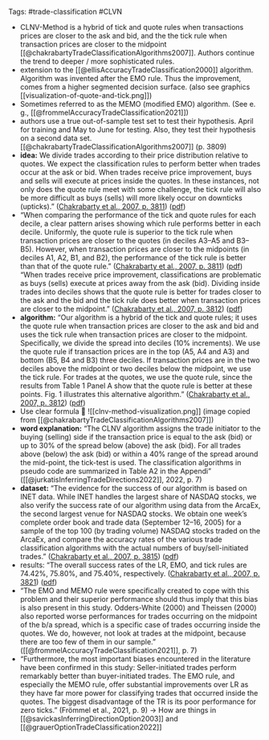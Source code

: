 Tags: #trade-classification #CLVN 

- CLNV-Method is a hybrid of tick and quote rules when transactions prices are closer to the ask and bid, and the the tick rule when transaction prices are closer to the midpoint [[@chakrabartyTradeClassificationAlgorithms2007]]. Authors continue the trend to deeper / more sophisticated rules.
- extension to the [[@ellisAccuracyTradeClassification2000]] algorithm. Algorithm was invented after the EMO rule. Thus the improvement, comes from a higher segmented decision surface. (also see graphics [[visualization-of-quote-and-tick.png]])
- Sometimes referred to as the MEMO (modified EMO) algorithm. (See e. g., [[@frommelAccuracyTradeClassification2021]]) 
- authors use a true out-of-sample test set to test their hypothesis. April for training and May to June for testing. Also, they test their hypothesis on a second data set. [[@chakrabartyTradeClassificationAlgorithms2007]] (p. 3809)
- **idea:** We divide trades according to their price distribution relative to quotes. We expect the classification rules to perform better when trades occur at the ask or bid. When trades receive price improvement, buys and sells will execute at prices inside the quotes. In these instances, not only does the quote rule meet with some challenge, the tick rule will also be more difficult as buys (sells) will more likely occur on downticks (upticks).” ([Chakrabarty et al., 2007, p. 3811](zotero://select/library/items/XSSKWNCJ)) ([pdf](zotero://open-pdf/library/items/VQAL9PWT?page=6&annotation=6NIJNJ58)) 
- “When comparing the performance of the tick and quote rules for each decile, a clear pattern arises showing which rule performs better in each decile. Uniformly, the quote rule is superior to the tick rule when transaction prices are closer to the quotes (in deciles A3–A5 and B3–B5). However, when transaction prices are closer to the midpoints (in deciles A1, A2, B1, and B2), the performance of the tick rule is better than that of the quote rule.” ([Chakrabarty et al., 2007, p. 3811](zotero://select/library/items/XSSKWNCJ)) ([pdf](zotero://open-pdf/library/items/VQAL9PWT?page=6&annotation=NEYHHSVW)) “When trades receive price improvement, classifications are problematic as buys (sells) execute at prices away from the ask (bid). Dividing inside trades into deciles shows that the quote rule is better for trades closer to the ask and the bid and the tick rule does better when transaction prices are closer to the midpoint.” ([Chakrabarty et al., 2007, p. 3812](zotero://select/library/items/XSSKWNCJ)) ([pdf](zotero://open-pdf/library/items/VQAL9PWT?page=7&annotation=ASB83EBG))
- **algorithm:** “Our algorithm is a hybrid of the tick and quote rules; it uses the quote rule when transaction prices are closer to the ask and bid and uses the tick rule when transaction prices are closer to the midpoint. Specifically, we divide the spread into deciles (10% increments). We use the quote rule if transaction prices are in the top (A5, A4 and A3) and bottom (B5, B4 and B3) three deciles. If transaction prices are in the two deciles above the midpoint or two deciles below the midpoint, we use the tick rule. For trades at the quotes, we use the quote rule, since the results from Table 1 Panel A show that the quote rule is better at these points. Fig. 1 illustrates this alternative algorithm.” ([Chakrabarty et al., 2007, p. 3812](zotero://select/library/items/XSSKWNCJ)) ([pdf](zotero://open-pdf/library/items/VQAL9PWT?page=7&annotation=4QD7Q4NX))
- Use clear formula 🟰
![[clnv-method-visualization.png]]
(image copied from [[@chakrabartyTradeClassificationAlgorithms2007]])
- **word explanation:** “The CLNV algorithm assigns the trade initiator to the buying (selling) side if the transaction price is equal to the ask (bid) or up to 30% of the spread below (above) the ask (bid). For all trades above (below) the ask (bid) or within a 40% range of the spread around the mid-point, the tick-test is used. The classification algorithms in pseudo code are summarized in Table A2 in the Appendi” ([[@jurkatisInferringTradeDirections2022]], 2022, p. 7)
- **dataset:** “The evidence for the success of our algorithm is based on INET data. While INET handles the largest share of NASDAQ stocks, we also verify the success rate of our algorithm using data from the ArcaEx, the second largest venue for NASDAQ stocks. We obtain one week’s complete order book and trade data (September 12–16, 2005) for a sample of the top 100 (by trading volume) NASDAQ stocks traded on the ArcaEx, and compare the accuracy rates of the various trade classification algorithms with the actual numbers of buy/sell-initiated trades.” ([Chakrabarty et al., 2007, p. 3815](zotero://select/library/items/XSSKWNCJ)) ([pdf](zotero://open-pdf/library/items/VQAL9PWT?page=10&annotation=XIFPZQET))
- results: “The overall success rates of the LR, EMO, and tick rules are 74.42%, 75.80%, and 75.40%, respectively.  ([Chakrabarty et al., 2007, p. 3821](zotero://select/library/items/XSSKWNCJ)) ([pdf](zotero://open-pdf/library/items/VQAL9PWT?page=16&annotation=I4A9CCUN))
- “The EMO and MEMO rule were specifically created to cope with this problem and their superior performance should thus imply that this bias is also present in this study. Odders-White (2000) and Theissen (2000) also reported worse performances for trades occurring on the midpoint of the b/a spread, which is a specific case of trades occurring inside the quotes. We do, however, not look at trades at the midpoint, because there are too few of them in our sample.” ([[@frommelAccuracyTradeClassification2021]], p. 7)
- “Furthermore, the most important biases encountered in the literature have been confirmed in this study: Seller-initiated trades perform remarkably better than buyer-initiated trades. The EMO rule, and especially the MEMO rule, offer substantial improvements over LR as they have far more power for classifying trades that occurred inside the quotes. The biggest disadvantage of the TR is its poor performance for zero ticks.” (Frömmel et al., 2021, p. 9) -> How are things in [[@savickasInferringDirectionOption2003]] and [[@grauerOptionTradeClassification2022]]




